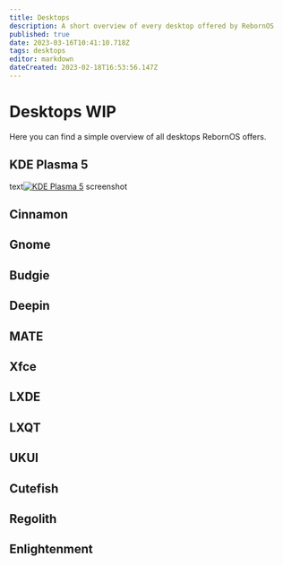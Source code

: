 ```yaml
---
title: Desktops
description: A short overview of every desktop offered by RebornOS
published: true
date: 2023-03-16T10:41:10.718Z
tags: desktops
editor: markdown
dateCreated: 2023-02-18T16:53:56.147Z
---
```


# Desktops WIP
Here you can find a simple overview of all desktops RebornOS offers.
## KDE Plasma 5
text[![KDE Plasma 5](https://res.cloudinary.com/marcomontalbano/image/upload/v1644332843/video_to_markdown/images/youtube--XgOcOmphy4Y-c05b58ac6eb4c4700831b2b3070cd403.jpg)](https://www.youtube.com/watch?v=XgOcOmphy4Y "KDE Plasma 5")
screenshot
## Cinnamon
## Gnome
## Budgie
## Deepin
## MATE
## Xfce
## LXDE
## LXQT
## UKUI
## Cutefish
## Regolith
## Enlightenment